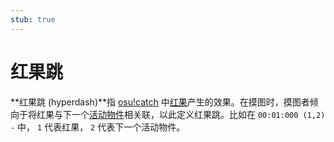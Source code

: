 ```yaml
---
stub: true
---
```


# 红果跳

**红果跳 (hyperdash)**指 [osu!catch](/wiki/Game_mode/osu!catch) 中[红果](/wiki/Gameplay/Hit_object/Hyperfruit)产生的效果。在摸图时，摸图者倾向于将红果与下一个[活动物件](/wiki/Beatmapping/Active_object)相关联，以此定义红果跳。比如在 `00:01:000 (1,2) -` 中， `1` 代表红果， `2` 代表下一个活动物件。
